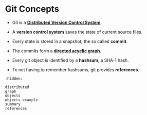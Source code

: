 # Git Concepts

* Git is a [**Distributed Version Control System**](https://en.wikipedia.org/wiki/Distributed_version_control).

* A **version control system** saves the state of current source files.

* Every state is stored in a snapshot, the so called **commit**.

* The commits form a [**directed acyclic graph**](https://en.wikipedia.org/wiki/Directed_acyclic_graph).

* Every git object is identified by a **hashsum**, a SHA-1 hash.

* To not having to remember hashsums, git provides **references**.


```{toctree}
:hidden:

distributed
graph
objects
objects-example
summary
references
```

